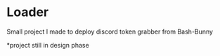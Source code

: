 # Loader
Small project I made to deploy discord token grabber from Bash-Bunny


*project still in design phase
